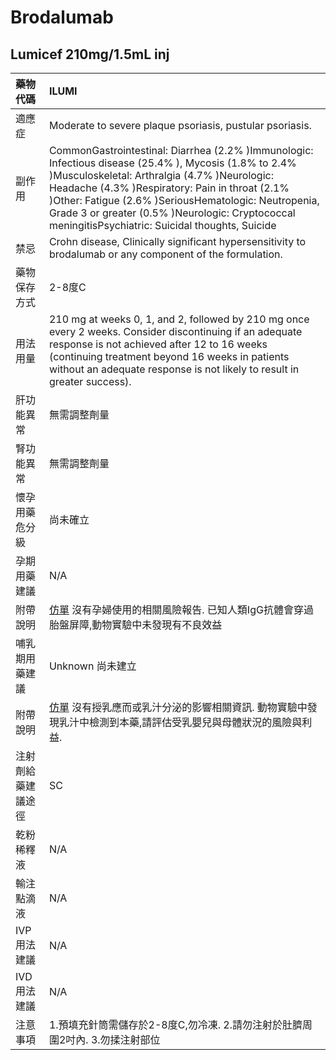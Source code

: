 # Brodalumab

## Lumicef 210mg/1.5mL inj

| 藥物代碼 | ILUMI |
| :--- | :--- |
| 適應症 | Moderate to severe plaque psoriasis, pustular psoriasis. |
| 副作用 | CommonGastrointestinal: Diarrhea \(2.2% \)Immunologic: Infectious disease \(25.4% \), Mycosis \(1.8% to 2.4% \)Musculoskeletal: Arthralgia \(4.7% \)Neurologic: Headache \(4.3% \)Respiratory: Pain in throat \(2.1% \)Other: Fatigue \(2.6% \)SeriousHematologic: Neutropenia, Grade 3 or greater \(0.5% \)Neurologic: Cryptococcal meningitisPsychiatric: Suicidal thoughts, Suicide |
| 禁忌 | Crohn disease, Clinically significant hypersensitivity to brodalumab or any component of the formulation. |
| 藥物保存方式 | 2-8度C |
| 用法用量 | 210 mg at weeks 0, 1, and 2, followed by 210 mg once every 2 weeks. Consider discontinuing if an adequate response is not achieved after 12 to 16 weeks \(continuing treatment beyond 16 weeks in patients without an adequate response is not likely to result in greater success\). |
| 肝功能異常 | 無需調整劑量 |
| 腎功能異常 | 無需調整劑量 |
| 懷孕用藥危分級 | 尚未確立 |
| 孕期用藥建議 | N/A |
| 附帶說明 | [仿單](https://github.com/shin13/formulary-gitbook/tree/94da6e1290882bd3a20ba8b62cd5204e9fbdd50a/toc/im-00-00/im-04-00/節錄/README.md) 沒有孕婦使用的相關風險報告. 已知人類IgG抗體會穿過胎盤屏障,動物實驗中未發現有不良效益 |
| 哺乳期用藥建議 | Unknown 尚未建立 |
| 附帶說明 | [仿單](https://github.com/shin13/formulary-gitbook/tree/94da6e1290882bd3a20ba8b62cd5204e9fbdd50a/toc/im-00-00/im-04-00/節錄/README.md) 沒有授乳應而或乳汁分泌的影響相關資訊. 動物實驗中發現乳汁中檢測到本藥,請評估受乳嬰兒與母體狀況的風險與利益. |
| 注射劑給藥建議途徑 | SC |
| 乾粉稀釋液 | N/A |
| 輸注點滴液 | N/A |
| IVP 用法建議 | N/A |
| IVD 用法建議 | N/A |
| 注意事項 | 1.預填充針筒需儲存於2-8度C,勿冷凍. 2.請勿注射於肚臍周圍2吋內. 3.勿揉注射部位 |

